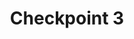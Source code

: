 ---
layout: default
title: Checkpoint 3
nav_order: 3
parent: Checkpoints
grand_parent: Armlab
last_modified_at: 2023-11-30 14:37:48 -0500
---